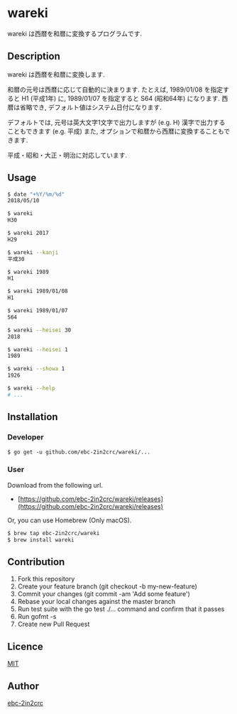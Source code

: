 # wareki

wareki は西暦を和暦に変換するプログラムです.

## Description

wareki は西暦を和暦に変換します.

和暦の元号は西暦に応じて自動的に決まります. たとえば, 1989/01/08 を指定すると H1 (平成1年) に, 1989/01/07 を指定すると S64 (昭和64年) になります.
西暦は省略でき, デフォルト値はシステム日付になります.

デフォルトでは, 元号は英大文字1文字で出力しますが (e.g. H) 漢字で出力することもできます (e.g. 平成)
また, オプションで和暦から西暦に変換することもできます.

平成・昭和・大正・明治に対応しています.

## Usage

```sh
$ date "+%Y/%m/%d"
2018/05/10

$ wareki
H30

$ wareki 2017
H29

$ wareki --kanji
平成30

$ wareki 1989
H1

$ wareki 1989/01/08
H1

$ wareki 1989/01/07
S64

$ wareki --heisei 30
2018

$ wareki --heisei 1
1989

$ wareki --showa 1
1926

$ wareki --help
# ...

```

## Installation

### Developer

```
$ go get -u github.com/ebc-2in2crc/wareki/...
```

### User

Download from the following url.

- [https://github.com/ebc-2in2crc/wareki/releases](https://github.com/ebc-2in2crc/wareki/releases)

Or, you can use Homebrew (Only macOS).

```sh
$ brew tap ebc-2in2crc/wareki
$ brew install wareki
```

## Contribution

1. Fork this repository
2. Create your feature branch (git checkout -b my-new-feature)
3. Commit your changes (git commit -am 'Add some feature')
4. Rebase your local changes against the master branch
5. Run test suite with the go test ./... command and confirm that it passes
6. Run gofmt -s
7. Create new Pull Request

## Licence

[MIT](https://github.com/ebc-2in2crc/wareki/blob/master/LICENCE)

## Author

[ebc-2in2crc](https://github.com/ebc-2in2crc)
